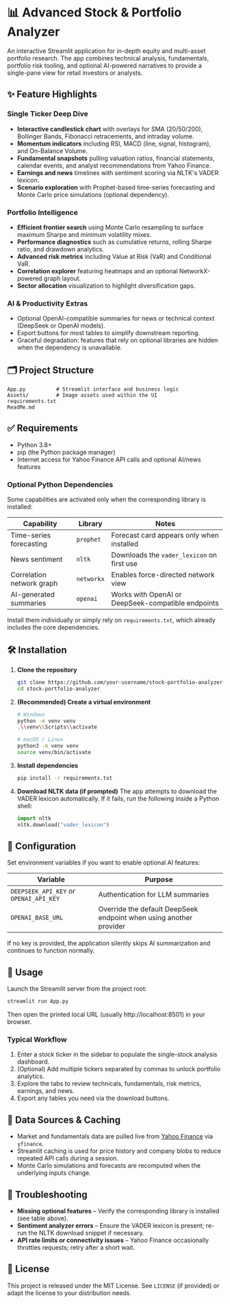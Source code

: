 # 📊 Advanced Stock & Portfolio Analyzer

An interactive Streamlit application for in-depth equity and multi-asset portfolio research. The app combines technical analysis, fundamentals, portfolio risk tooling, and optional AI-powered narratives to provide a single-pane view for retail investors or analysts.

## ✨ Feature Highlights

### Single Ticker Deep Dive
- **Interactive candlestick chart** with overlays for SMA (20/50/200), Bollinger Bands, Fibonacci retracements, and intraday volume.
- **Momentum indicators** including RSI, MACD (line, signal, histogram), and On-Balance Volume.
- **Fundamental snapshots** pulling valuation ratios, financial statements, calendar events, and analyst recommendations from Yahoo Finance.
- **Earnings and news** timelines with sentiment scoring via NLTK's VADER lexicon.
- **Scenario exploration** with Prophet-based time-series forecasting and Monte Carlo price simulations (optional dependency).

### Portfolio Intelligence
- **Efficient frontier search** using Monte Carlo resampling to surface maximum Sharpe and minimum volatility mixes.
- **Performance diagnostics** such as cumulative returns, rolling Sharpe ratio, and drawdown analytics.
- **Advanced risk metrics** including Value at Risk (VaR) and Conditional VaR.
- **Correlation explorer** featuring heatmaps and an optional NetworkX-powered graph layout.
- **Sector allocation** visualization to highlight diversification gaps.

### AI & Productivity Extras
- Optional OpenAI-compatible summaries for news or technical context (DeepSeek or OpenAI models).
- Export buttons for most tables to simplify downstream reporting.
- Graceful degradation: features that rely on optional libraries are hidden when the dependency is unavailable.

## 🗂️ Project Structure

```
App.py          # Streamlit interface and business logic
Assets/         # Image assets used within the UI
requirements.txt
ReadMe.md
```

## ✅ Requirements

- Python 3.8+
- pip (the Python package manager)
- Internet access for Yahoo Finance API calls and optional AI/news features

### Optional Python Dependencies

Some capabilities are activated only when the corresponding library is installed:

| Capability | Library | Notes |
|------------|---------|-------|
| Time-series forecasting | `prophet` | Forecast card appears only when installed |
| News sentiment | `nltk` | Downloads the `vader_lexicon` on first use |
| Correlation network graph | `networkx` | Enables force-directed network view |
| AI-generated summaries | `openai` | Works with OpenAI or DeepSeek-compatible endpoints |

Install them individually or simply rely on `requirements.txt`, which already includes the core dependencies.

## 🛠️ Installation

1. **Clone the repository**
   ```bash
   git clone https://github.com/your-username/stock-portfolio-analyzer.git
   cd stock-portfolio-analyzer
   ```
2. **(Recommended) Create a virtual environment**
   ```bash
   # Windows
   python -m venv venv
   .\\venv\\Scripts\\activate

   # macOS / Linux
   python3 -m venv venv
   source venv/bin/activate
   ```
3. **Install dependencies**
   ```bash
   pip install -r requirements.txt
   ```
4. **Download NLTK data (if prompted)**
   The app attempts to download the VADER lexicon automatically. If it fails, run the following inside a Python shell:
   ```python
   import nltk
   nltk.download("vader_lexicon")
   ```

## 🔐 Configuration

Set environment variables if you want to enable optional AI features:

| Variable | Purpose |
|----------|---------|
| `DEEPSEEK_API_KEY` or `OPENAI_API_KEY` | Authentication for LLM summaries |
| `OPENAI_BASE_URL` | Override the default DeepSeek endpoint when using another provider |

If no key is provided, the application silently skips AI summarization and continues to function normally.

## 🚀 Usage

Launch the Streamlit server from the project root:

```bash
streamlit run App.py
```

Then open the printed local URL (usually http://localhost:8501) in your browser.

### Typical Workflow

1. Enter a stock ticker in the sidebar to populate the single-stock analysis dashboard.
2. (Optional) Add multiple tickers separated by commas to unlock portfolio analytics.
3. Explore the tabs to review technicals, fundamentals, risk metrics, earnings, and news.
4. Export any tables you need via the download buttons.

## 📡 Data Sources & Caching

- Market and fundamentals data are pulled live from [Yahoo Finance](https://finance.yahoo.com) via `yfinance`.
- Streamlit caching is used for price history and company blobs to reduce repeated API calls during a session.
- Monte Carlo simulations and forecasts are recomputed when the underlying inputs change.

## 🧰 Troubleshooting

- **Missing optional features** – Verify the corresponding library is installed (see table above).
- **Sentiment analyzer errors** – Ensure the VADER lexicon is present; re-run the NLTK download snippet if necessary.
- **API rate limits or connectivity issues** – Yahoo Finance occasionally throttles requests; retry after a short wait.

## 📄 License

This project is released under the MIT License. See `LICENSE` (if provided) or adapt the license to your distribution needs.

